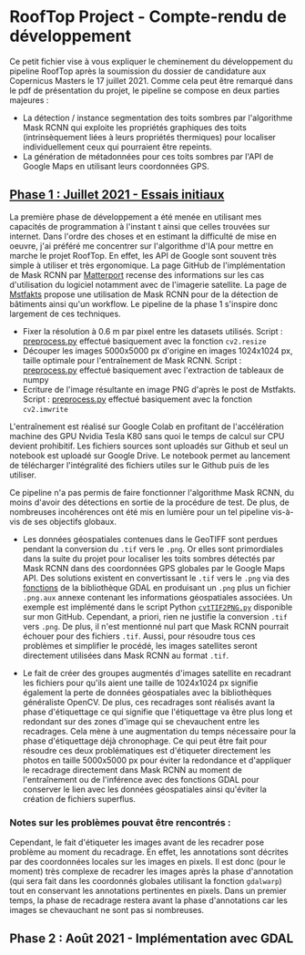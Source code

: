 # RoofTop Project - Compte-rendu de développement 

Ce petit fichier vise à vous expliquer le cheminement du développement du pipeline RoofTop après la soumission du dossier de candidature aux   Copernicus Masters le 17 juillet 2021. Comme cela peut être remarqué dans le pdf de présentation du projet, le pipeline se compose en deux parties majeures : 

- La détection / instance segmentation des toits sombres par l'algorithme Mask RCNN qui exploite les propriétés graphiques des toits (intrinsèquement liées à leurs propriétés thermiques) pour localiser individuellement ceux qui pourraient être repeints. 
- La génération de métadonnées pour ces toits sombres par l'API de Google Maps en utilisant leurs coordonnées GPS. 

## <ins> Phase 1 : Juillet 2021 - Essais initiaux </ins>

La première phase de développement a été menée en utilisant mes capacités de programmation à l'instant t ainsi que celles trouvées sur internet. Dans l'ordre des choses et en estimant la difficulté de mise en oeuvre, j'ai préféré me concentrer sur l'algorithme d'IA pour mettre en marche le projet RoofTop. En effet, les API de Google sont souvent très simple à utiliser et très ergonomique. La page GitHub de l'implémentation de Mask RCNN par [Matterport](https://github.com/matterport/Mask_RCNN) recense des informations sur les cas d'utilisation du logiciel notamment avec de l'imagerie satellite. La page de [Mstfakts](https://github.com/Mstfakts/Building-Detection-MaskRCNN) propose une utilisation de Mask RCNN pour de la détection de bâtiments ainsi qu'un workflow. Le pipeline de la phase 1 s'inspire donc largement de ces techniques. 

- Fixer la résolution à 0.6 m par pixel entre les datasets utilisés. Script : [preprocess.py](https://github.com/vintel38/RoofTop-Project/blob/master/doc/preprocess.py) effectué basiquement avec la fonction `cv2.resize`
- Découper les images 5000x5000 px d'origine en images 1024x1024 px, taille optimale pour l'entraînement de Mask RCNN. Script : [preprocess.py](https://github.com/vintel38/RoofTop-Project/blob/master/doc/preprocess.py) effectué basiquement avec l'extraction de tableaux de numpy
- Ecriture de l'image résultante en image PNG d'après le post de Mstfakts. Script : [preprocess.py](https://github.com/vintel38/RoofTop-Project/blob/master/doc/preprocess.py) effectué basiquement avec la fonction `cv2.imwrite`

L'entraînement est réalisé sur Google Colab en profitant de l'accélération machine des GPU Nvidia Tesla K80 sans quoi le temps de calcul sur CPU devient prohibitif. Les fichiers sources sont uploadés sur Github et seul un notebook est uploadé sur Google Drive. Le notebook permet au lancement de télécharger l'intégralité des fichiers utiles sur le Github puis de les utiliser. 

Ce pipeline n'a pas permis de faire fonctionner l'algorithme Mask RCNN, du moins d'avoir des détections en sortie de la procédure de test. De plus, de nombreuses incohérences ont été mis en lumière pour un tel pipeline vis-à-vis de ses objectifs globaux. 

- Les données géospatiales contenues dans le GeoTIFF sont perdues pendant la conversion du `.tif` vers le `.png`. Or elles sont primordiales dans la suite du projet pour localiser les toits sombres détectés par Mask RCNN dans des coordonnées GPS globales par le Google Maps API. Des solutions existent en convertissant le `.tif` vers le `.png` via des [fonctions](https://www.programmersought.com/article/48811569657/) de la bibliothèque GDAL en produisant un `.png` plus un fichier `.png.aux` annexe contenant les informations géospatiales associées. Un exemple est implémenté dans le script Python [`cvtTIF2PNG.py`](https://github.com/vintel38/RoofTop-Project/blob/master/doc/cvtTIF2PNG.py) disponible sur mon GitHub. Cependant, a priori, rien ne justifie la conversion `.tif` vers `.png`. De plus, il n'est mentionné nul part que Mask RCNN pourrait échouer pour des fichiers `.tif`. Aussi, pour résoudre tous ces problèmes et simplifier le procédé, les images satellites seront directement utilisées dans Mask RCNN au format `.tif`.  

- Le fait de créer des groupes augmentés d'images satellite en recadrant les fichiers pour qu'ils aient une taille de 1024x1024 px signifie également la perte de données géospatiales avec la bibliothèques généraliste OpenCV. De plus, ces recadrages sont réalisés avant la phase d'étiquettage ce qui signifie que l'étiquettage va être plus long et redondant sur des zones d'image qui se chevauchent entre les recadrages.  Cela mène à une augmentation du temps nécessaire pour la phase d'étiquettage déjà chronophage. Ce qui peut être fait pour résoudre ces deux problématiques est d'étiqueter directement les photos en taille 5000x5000 px pour éviter la redondance et d'appliquer le recadrage directement dans Mask RCNN au moment de l'entraînement ou de l'inférence avec des fonctions GDAL pour conserver le lien avec les données géospatiales ainsi qu'éviter la création de fichiers superflus. 

### Notes sur les problèmes pouvat être rencontrés :

Cependant, le fait d'étiqueter les images avant de les recadrer pose problème au moment du recadrage. En effet, les annotations sont décrites par des coordonnées locales sur les images en pixels. Il est donc (pour le moment) très complexe de recadrer les images après la phase d'annotation (qui sera fait dans les coordonnés globales utilisant la fonction `gdalwarp`) tout en conservant les annotations pertinentes en pixels. Dans un premier temps, la phase de recadrage restera avant la phase d'annotations car les images se chevauchant ne sont pas si nombreuses. 


## Phase 2 : Août 2021 - Implémentation avec GDAL
